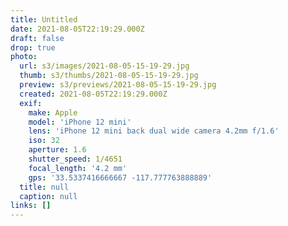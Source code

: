 ```yaml
---
title: Untitled
date: 2021-08-05T22:19:29.000Z
draft: false
drop: true
photo:
  url: s3/images/2021-08-05-15-19-29.jpg
  thumb: s3/thumbs/2021-08-05-15-19-29.jpg
  preview: s3/previews/2021-08-05-15-19-29.jpg
  created: 2021-08-05T22:19:29.000Z
  exif:
    make: Apple
    model: 'iPhone 12 mini'
    lens: 'iPhone 12 mini back dual wide camera 4.2mm f/1.6'
    iso: 32
    aperture: 1.6
    shutter_speed: 1/4651
    focal_length: '4.2 mm'
    gps: '33.5337416666667 -117.777763888889'
  title: null
  caption: null
links: []
---
```

